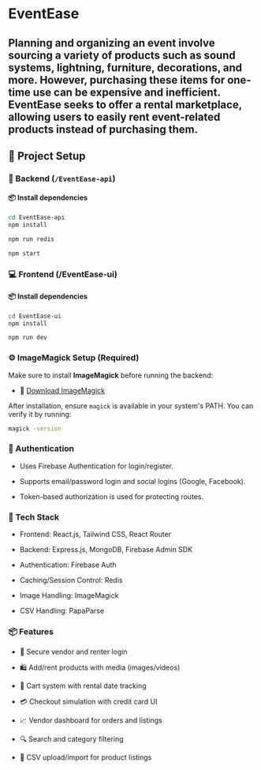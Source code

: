# EventEase
Planning and organizing an event involve sourcing a variety of products such as sound systems, lightning, furniture, decorations, and more. However, purchasing these items for one-time use can be expensive and inefficient. EventEase seeks to offer a rental marketplace, allowing users to easily rent event-related products instead of purchasing them.
---

## 🔧 Project Setup

### 📁 Backend (`/EventEase-api`)
#### 📦 Install dependencies
```bash
cd EventEase-api
npm install
```

```bash
npm run redis
```

```bash
npm start
```
### 💻 Frontend (/EventEase-ui)
#### 📦 Install dependencies

```bash
cd EventEase-ui
npm install
```

```bash
npm run dev
```

### ⚙️ ImageMagick Setup (Required)

Make sure to install **ImageMagick** before running the backend:

- 🔗 [Download ImageMagick](ImageMagick-7.1.1-47-Q16-HDRI-x64-dll.exe)

After installation, ensure `magick` is available in your system's PATH. You can verify it by running:

```bash
magick -version
```

### 🔑 Authentication
- Uses Firebase Authentication for login/register.

- Supports email/password login and social logins (Google, Facebook).

- Token-based authorization is used for protecting routes.

### 🧠 Tech Stack
- Frontend: React.js, Tailwind CSS, React Router

- Backend: Express.js, MongoDB, Firebase Admin SDK

- Authentication: Firebase Auth

- Caching/Session Control: Redis

- Image Handling: ImageMagick

- CSV Handling: PapaParse

### 📦 Features
- 🔐 Secure vendor and renter login

- 🛍️ Add/rent products with media (images/videos)

- 🛒 Cart system with rental date tracking

- 💳 Checkout simulation with credit card UI

- 📈 Vendor dashboard for orders and listings

- 🔍 Search and category filtering

- 📁 CSV upload/import for product listings
